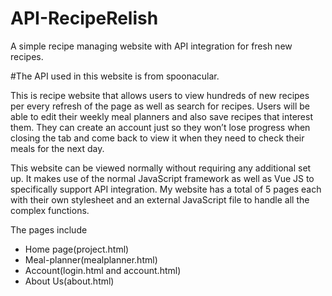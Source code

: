 # API-RecipeRelish

A simple recipe managing website with API integration for fresh new recipes. 

#The API used in this website is from spoonacular. 

This is recipe website that allows users to view hundreds of new recipes per every refresh of the page as well as search for recipes. Users will be able to edit their weekly meal planners and also save recipes that interest them. They can create an account just so they won’t lose progress when closing the tab and come back to view it when they need to check their meals for the next day. 

This website can be viewed normally without requiring any additional set up. It makes use of the normal JavaScript framework as well as Vue JS to specifically support API integration. My website has a total of 5 pages each with their own stylesheet and an external JavaScript file to handle all the complex functions. 

The pages include 
   - Home page(project.html)
   - Meal-planner(mealplanner.html)
   - Account(login.html and account.html)
   - About Us(about.html)

